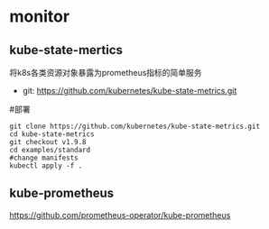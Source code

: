 # monitor

## kube-state-mertics

将k8s各类资源对象暴露为prometheus指标的简单服务

- git: https://github.com/kubernetes/kube-state-metrics.git

#部署

```
git clone https://github.com/kubernetes/kube-state-metrics.git
cd kube-state-metrics
git checkout v1.9.8
cd examples/standard
#change manifests
kubectl apply -f .
```

## kube-prometheus

https://github.com/prometheus-operator/kube-prometheus